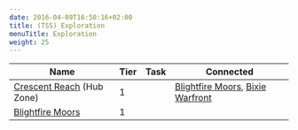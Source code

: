 ```yaml
---
date: 2016-04-09T16:50:16+02:00
title: (TSS) Exploration
menuTitle: Exploration
weight: 25
---
```


|Name|Tier|Task|Connected|
|---|---|---|---|
[Crescent Reach](crescent_reach) (Hub Zone)|1||[Blightfire Moors](blightfire_moors), [Bixie Warfront](/en/cotf/exploration/bixie_warfront)
[Blightfire Moors](blightfire_moors)|1||